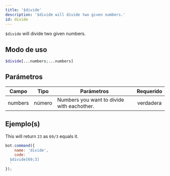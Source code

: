 ```yaml
---
title: '$divide'
description: '$divide will divide two given numbers.'
id: divide
---
```


`$divide` will divide two given numbers.

## Modo de uso

```php
$divide[...numbers;...numbers]
```

## Parámetros

| Campo   | Tipo   | Parámetros                                 | Requerido |
| ------- | ------ | ------------------------------------------ |:---------:|
| numbers | número | Numbers you want to divide with eachother. | verdadera |

## Ejemplo(s)

This will return `23` as `69/3` equals it.

```javascript
bot.command({
    name: 'divide',
    code: `
  $divide[69;3]
  `
});
```
